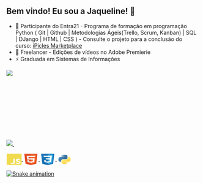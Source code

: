 ## Bem vindo! Eu sou a Jaqueline! 👋

- 🌱 Participante do Entra21 - Programa de formação em programação Python ( Git | Github | Metodologias Ágeis(Trello, Scrum, Kanban) | SQL | DJango | HTML | CSS ) -       Consulte o projeto para a conclusão do curso: <a href="https://github.com/AnaClaraPerosa/Projeto-Entra21#readme">iPicles Marketplace</a>
- 🔭 Freelancer - Edições de vídeos no Adobe Premierie
- ⚡ Graduada em Sistemas de Informações

<div>
   <a href="https://www.linkedin.com/in/jaquelineperesaltismo/" target="_blank"><img src="https://img.shields.io/badge/-LinkedIn-%230077B5?style=for-the-badge&logo=linkedin&logoColor=white" target="_blank"></a>
</div>

<div>
  <a href="https://github.com/jaquealt">
  <img height="180em" src="https://github-readme-stats.vercel.app/api?username=jaquealt&show_icons=true&theme=radical&include_all_commits=false&count_private=true"/>
  <img height="180em" scr="https://github-readme-stats.vercel.app/api/top-langs/?username=jaquealt&layout=compact&langs_count16&theme=radical"/>
<div>

<div style="display: inline_block"><br>
  <img align="center" alt="Jaque-Js" height="30" width="40" src="https://raw.githubusercontent.com/devicons/devicon/master/icons/javascript/javascript-plain.svg">
  <img align="center" alt="Jaque-HTML" height="30" width="40" src="https://raw.githubusercontent.com/devicons/devicon/master/icons/html5/html5-original.svg">
  <img align="center" alt="Jaque-CSS" height="30" width="40" src="https://raw.githubusercontent.com/devicons/devicon/master/icons/css3/css3-original.svg">
  <img align="center" alt="Jaque-Python" height="30" width="40" src="https://raw.githubusercontent.com/devicons/devicon/master/icons/python/python-original.svg">
</div>

![Snake animation](https://github.com/jaquealt/jaquealt/blob/output/github-contribution-grid-snake.svg)
